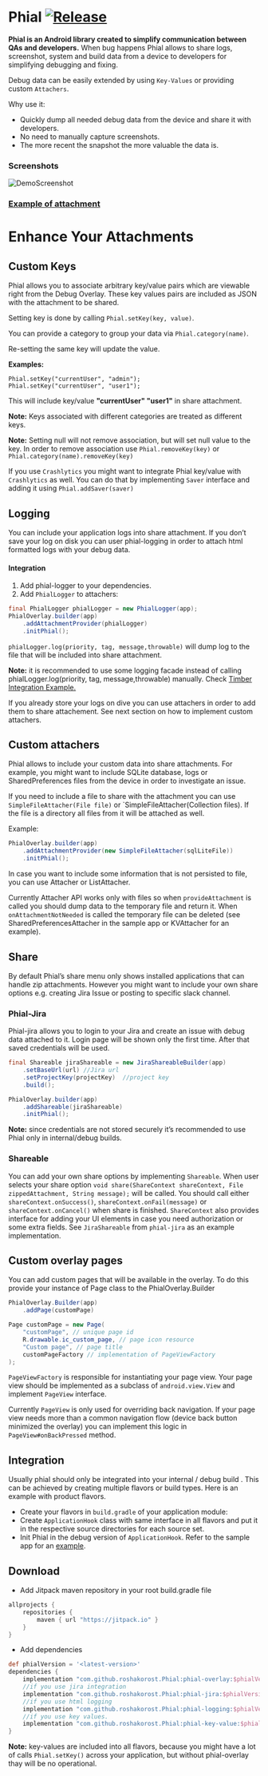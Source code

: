 # Phial [![Release](https://jitpack.io/v/roshakorost/Phial.svg)](https://jitpack.io/#roshakorost/Phial)

**Phial is an Android library created to simplify communication between QAs and developers.** When bug happens Phial allows to share logs, screenshot, system and build data from a device to developers for simplifying debugging and fixing.

Debug data can be easily extended by using `Key-Values` or providing custom `Attachers`.

Why use it: 
- Quickly dump all needed debug data from the device and share it with developers.
- No need to manually capture screenshots.
- The more recent the snapshot the more valuable the data is.

### Screenshots

![DemoScreenshot][1]

### [Example of attachment][2]

# Enhance Your Attachments
## Custom Keys
Phial allows you to associate arbitrary key/value pairs which are viewable right from the Debug Overlay. These key values pairs are included as JSON with the attachment to be shared.

Setting key is done by calling `Phial.setKey(key, value)`. 

You can provide a category to group your data via  `Phial.category(name)`.

Re-setting the same key will update the value. 

**Examples:**
```
Phial.setKey("currentUser", "admin");
Phial.setKey("currentUser", "user1");
```
This will include key/value **"currentUser" "user1"** in share attachment.

**Note:** Keys associated with different categories are treated as different keys.

**Note:** Setting null will not remove association, but will set null value to the key. In order to remove association use `Phial.removeKey(key)` or `Phial.category(name).removeKey(key)`

If you use `Crashlytics` you might want to integrate Phial key/value with `Crashlytics` as well.
You can do that by implementing `Saver` interface and adding it using `Phial.addSaver(saver)`


## Logging
You can include your application logs into share attachment. If you don’t save your log on disk you can user phial-logging in order to attach html formatted logs with your debug data.

#### Integration
1. Add phial-logger to your dependencies.
2. Add `PhialLogger` to attachers:
```java
final PhialLogger phialLogger = new PhialLogger(app);
PhialOverlay.builder(app)
    .addAttachmentProvider(phialLogger)
    .initPhial();
```
`phialLogger.log(priority, tag, message,throwable)` will dump log to the file that will be included into share attachment.

**Note:** it is recommended to use some logging facade instead of calling phialLogger.log(priority, tag, message,throwable) manually. Check [Timber Integration Example.][3]

If you already store your logs on dive you can use attachers in order to add them to share attachement. See next section on how to implement custom attachers.


## Custom attachers

Phial allows to include your custom data into share attachments. For example,  you might want to include SQLite database, logs or SharedPreferences files  from the device in order to investigate an issue.

If you need to include a file to share with the attachment you can use `SimpleFileAttacher(File file)` or `SimpleFileAttacher(Collection<File> files).
If the file is a directory all files from it will be attached as well.

Example:
```java
PhialOverlay.builder(app)
    .addAttachmentProvider(new SimpleFileAttacher(sqlLiteFile))
    .initPhial();
```
In case you want to include some information that is not persisted to file, you can use 
Attacher or ListAttacher.

Currently Attacher API works only with files so when `provideAttachment` is called you should dump data to the temporary file and return it. When `onAttachmentNotNeeded` is called the temporary file can be deleted (see SharedPreferencesAttacher in the sample app or KVAttacher for an example).

## Share
By default Phial’s share menu only shows installed applications that can handle zip attachments. However you might want to include your own share options e.g. creating Jira Issue or posting to specific slack channel.

### Phial-Jira
Phial-jira allows you to login to your Jira and create an issue with debug data attached to it.
Login page will be shown only the first time. After that saved credentials will be used.
```java
final Shareable jiraShareable = new JiraShareableBuilder(app)
    .setBaseUrl(url) //Jira url
    .setProjectKey(projectKey)	//project key
    .build();

PhialOverlay.builder(app)
    .addShareable(jiraShareable)
    .initPhial();
```
**Note:** since credentials are not stored securely  it’s recommended to use Phial only in internal/debug builds.

### Shareable
You can add your own share options by implementing `Shareable`.
When user selects your share option `void share(ShareContext shareContext, File zippedAttachment, String message);` will be called.
You should call either `shareContext.onSuccess()`, `shareContext.onFail(message)` or `shareContext.onCancel()` when share is finished.
`ShareContext` also provides interface for adding your UI elements in case you need authorization or some extra fields. See `JiraShareable` from `phial-jira` as an example implementation.

## Custom overlay pages
You can add custom pages that will be available in the overlay.
To do this provide your instance of Page class to the PhialOverlay.Builder

```java
PhialOverlay.Builder(app)
    .addPage(customPage)
```
```java
Page customPage = new Page(
    "customPage", // unique page id
    R.drawable.ic_custom_page, // page icon resource
    "Custom page", // page title
    customPageFactory // implementation of PageViewFactory 
);
```

`PageViewFactory` is responsible for instantiating your page view.
Your page view should be implemented as a subclass of `android.view.View` and implement `PageView` interface.

Currently `PageView` is only used for overriding back navigation.
If your page view needs more than a common navigation flow (device back button minimized the overlay) you can implement this logic in `PageView#onBackPressed` method.

## Integration
Usually phial should only be integrated into your internal / debug build .
This can be achieved by creating multiple flavors or build types.
Here is an example with product flavors.
* Create your flavors in `build.gradle` of your application module:
* Create `ApplicationHook` class with same interface in all flavors and put it in the respective source directories for each source set.
* Init Phial in the debug version of `ApplicationHook`. Refer to the sample app for an [example][3].

## Download
* Add Jitpack maven repository in your root build.gradle file
```groovy
allprojects {
	repositories {
        maven { url "https://jitpack.io" }
    }
}

```
* Add dependencies
```groovy
def phialVersion = '<latest-version>'
dependencies {
    implementation "com.github.roshakorost.Phial:phial-overlay:$phialVersion"
    //if you use jira integration
    implementation "com.github.roshakorost.Phial:phial-jira:$phialVersion"
    //if you use html logging 
    implementation "com.github.roshakorost.Phial:phial-logging:$phialVersion"
    //if you use key values.
    implementation "com.github.roshakorost.Phial:phial-key-value:$phialVersion"
}
```

**Note:** key-values are included into all flavors, because you might have a lot of calls `Phial.setKey()` across your application, but without phial-overlay thay will be no operational.

[1]:https://raw.githubusercontent.com/roshakorost/Phial/develop/art/screenshot_demo.gif
[2]:art/data_M11D01_H15_58_53/
[3]:sample/src/qa/java/com/mindcoders/phial/sample/ApplicationHook.java
